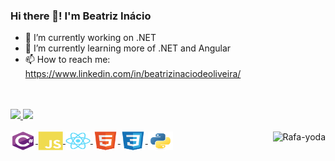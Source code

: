 ### Hi there 👋! I'm Beatriz Inácio

- 🔭 I’m currently working on .NET
- 🌱 I’m currently learning more of .NET and Angular
- 📫 How to reach me: https://www.linkedin.com/in/beatrizinaciodeoliveira/


</br>
</br>
<div> 
  <a href="https://github.com/beatriz-io" >
  <img heigth="180em" src="https://github-readme-stats.vercel.app/api?username=beatriz-io&show_icons=true&theme=dracula&include_all_commits=true&count_private=true"  />
  <img heigth="180em" src="https://github-readme-stats.vercel.app/api/top-langs/?username=beatriz-io&show_icosn=true&theme=dracula&layout=compact&langs_count=16"  />
   
</div>
  
 <div style="display: inline_block"><br>
     <img align="center" alt="Rafa-Csharp" height="30" width="40" src="https://raw.githubusercontent.com/devicons/devicon/master/icons/csharp/csharp-original.svg">
  <img align="center" alt="Rafa-Js" height="30" width="40" src="https://raw.githubusercontent.com/devicons/devicon/master/icons/javascript/javascript-plain.svg">  <img align="center" alt="Rafa-React" height="30" width="40" src="https://raw.githubusercontent.com/devicons/devicon/master/icons/react/react-original.svg">
  <img align="center" alt="Rafa-HTML" height="30" width="40" src="https://raw.githubusercontent.com/devicons/devicon/master/icons/html5/html5-original.svg">
  <img align="center" alt="Rafa-CSS" height="30" width="40" src="https://raw.githubusercontent.com/devicons/devicon/master/icons/css3/css3-original.svg">
  <img align="center" alt="Rafa-Python" height="30" width="40" src="https://raw.githubusercontent.com/devicons/devicon/master/icons/python/python-original.svg">
  <img align="right" alt="Rafa-yoda" src="https://cdn.discordapp.com/attachments/795358919417397249/825430589581688872/hi.gif">

</div>
